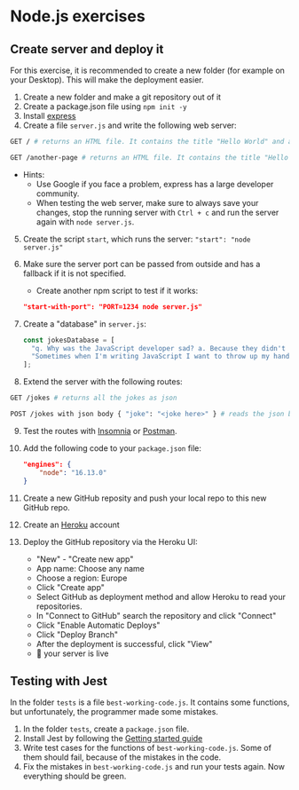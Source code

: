 # Node.js exercises

## Create server and deploy it

For this exercise, it is recommended to create a new folder (for example on your Desktop). This will make the deployment easier.

1. Create a new folder and make a git repository out of it
2. Create a package.json file using `npm init -y`
3. Install [express](https://www.npmjs.com/package/express)
4. Create a file `server.js` and write the following web server:

```bash
GET / # returns an HTML file. It contains the title "Hello World" and a link to /another-page

GET /another-page # returns an HTML file. It contains the title "Hello Again" and a link to the home page (/).
```

- Hints:
  - Use Google if you face a problem, express has a large developer community.
  - When testing the web server, make sure to always save your changes, stop the running server with `Ctrl + c` and run the server again with `node server.js`.

5. Create the script `start`, which runs the server: `"start": "node server.js"`
6. Make sure the server port can be passed from outside and has a fallback if it is not specified.

   - Create another npm script to test if it works:

   ```json
   "start-with-port": "PORT=1234 node server.js"
   ```

7. Create a "database" in `server.js`:
   ```js
   const jokesDatabase = [
     "q. Why was the JavaScript developer sad? a. Because they didn't Node how to Express himself",
     "Sometimes when I'm writing JavaScript I want to throw up my hands and say 'this is bullshit!' but I can never remember what 'this' refers to.",
   ];
   ```
8. Extend the server with the following routes:

```bash
GET /jokes # returns all the jokes as json

POST /jokes with json body { "joke": "<joke here>" } # reads the json body and adds the joke to the jokesDatabase. Remember to add the body parser.
```

9. Test the routes with [Insomnia](https://insomnia.rest/download) or [Postman](https://www.postman.com/downloads/).

10. Add the following code to your `package.json` file:

    ```json
    "engines": {
        "node": "16.13.0"
    }
    ```

11. Create a new GitHub reposity and push your local repo to this new GitHub repo.

12. Create an [Heroku](https://www.heroku.com/) account

13. Deploy the GitHub repository via the Heroku UI:
    - "New" - "Create new app"
    - App name: Choose any name
    - Choose a region: Europe
    - Click "Create app"
    - Select GitHub as deployment method and allow Heroku to read your repositories.
    - In "Connect to GitHub" search the repository and click "Connect"
    - Click "Enable Automatic Deploys"
    - Click "Deploy Branch"
    - After the deployment is successful, click "View"
    - :tada: your server is live

## Testing with Jest

In the folder `tests` is a file `best-working-code.js`. It contains some functions, but unfortunately, the programmer made some mistakes.

1. In the folder `tests`, create a `package.json` file.
2. Install Jest by following the [Getting started guide](https://jestjs.io/docs/getting-started)
3. Write test cases for the functions of `best-working-code.js`. Some of them should fail, because of the mistakes in the code.
4. Fix the mistakes in `best-working-code.js` and run your tests again. Now everything should be green.
